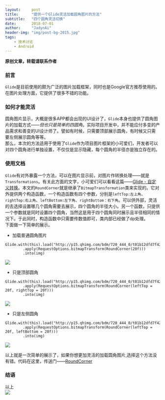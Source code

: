 ```yaml
---
layout:     post
title:      "提供一个Glide灵活加载圆角图片的方法"
subtitle:   "四个圆角灵活切换"
date:       2018-07-01
author:     "JadynAi"
header-img: "img/post-bg-2015.jpg"
tags:
    - 技术讨论
    - Android
---
```

**原创文章，转载请联系作者**
### 前言
`Glide`是目前使用的颇为广泛的图片加载框架，同时也是Google官方推荐使用的。在图片处理方面，它提供了很多不错的功能。
### 如何才能灵活
圆角图片显示，大概是很多APP都会出现的UI设计了，`Glide`本身也提供了圆角图片的加载方式——*但也只是简单的四圆角*。实际项目开发中，并不能应付多变的产品需求和善变的UI设计师了。譬如有时候，只需要顶部展示圆角，有时候又只需要左侧展示圆角等等。<br>那么，本次的方法适用于使用了`Glide`作为项目图片框架的小可爱们，开发者可以对四个圆角进行单独设置，不仅仅是显示隐藏，每个圆角的半径亦是独立存在的。
### 使用文档
`Glide`有对外暴露一个方法，可以在图片显示前，对图片作转换处理——就是`Transformations`。有关此方面的文字，小可爱们可以看看这篇——[Glide - 自定义转换](https://mrfu.me/2016/02/28/Glide_Custom_Transformations/)。本文的`RoundCorner`就是继承了`BitmapTransformation`类来实现的。它对外提供两个构造函数，一个构造函数有四个参数，分别是`leftTop:左上角`、`rightTop:右上角`、`leftBottom:左下角`、`rightBottom：右下角`。可以供外部，灵活的去选择设置哪几个圆角需要去展示，四个圆角的半径大小。另一个函数，只提供一个参数就是同时设置四个圆角，当然这是用于四个圆角同时展示且半径相同的情况下。于此同时，构造函数中只需要传数值即可，类内部已经做了dp处理。<br>下面做一下简单的展示。

- 加载普通圆角图片

```
Glide.with(this).load("http://p15.qhimg.com/bdm/720_444_0/t01b12dfd7f42342197.jpg")
        .apply(RequestOptions.bitmapTransform(RoundCorner(20f)))
        .into(img)
```
![](https://wx3.sinaimg.cn/mw690/a28b91d8gy1fsuqu1pfaoj20qm0h0goy.jpg)

- 只是顶部圆角

```
Glide.with(this).load("http://p15.qhimg.com/bdm/720_444_0/t01b12dfd7f42342197.jpg")
        .apply(RequestOptions.bitmapTransform(RoundCorner(leftTop = 20f, rightTop = 20f)))
        .into(img)
```
![](https://mmbiz.qpic.cn/mmbiz_png/jqw9LvhdsxJMVGR4oYRkW5Gk7G3EBkdv4IHqEN8ydtRhEw64Tofh36Wgl7ricaKYQ7n74VF1uia8IWwDGO3icx3IA/0?wx_fmt=png)

- 只是左侧圆角

```
Glide.with(this).load("http://p15.qhimg.com/bdm/720_444_0/t01b12dfd7f42342197.jpg")
        .apply(RequestOptions.bitmapTransform(RoundCorner(leftTop = 20f, leftBottom = 20f)))
        .into(img)
```
![](https://mmbiz.qpic.cn/mmbiz_png/jqw9LvhdsxJMVGR4oYRkW5Gk7G3EBkdvoPj9Uz8kvjGadIhNdLmPCI7BunGwxOHt6UfibIMN6vIlz4Zk16gyakQ/0?wx_fmt=png)

以上就是一次简单的展示了，如果你想更加灵活的加载圆角图片,选择这个方法没有错。代码在这里，传送门——[RoundCorner](https://github.com/JadynAi/KotlinDiary/blob/master/app/src/main/java/com/jadynai/kotlindiary/function/img/RoundCorner.kt)

### 结语
以上<br>![](http://JadynAi.github.io/img/wechat_official.png)
